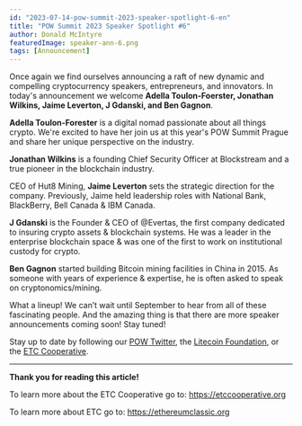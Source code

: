 ```yaml
---
id: "2023-07-14-pow-summit-2023-speaker-spotlight-6-en"
title: "POW Summit 2023 Speaker Spotlight #6"
author: Donald McIntyre
featuredImage: speaker-ann-6.png
tags: [Announcement]
---
```


Once again we find ourselves announcing a raft of new dynamic and compelling cryptocurrency speakers, entrepreneurs, and innovators. In today's announcement we welcome **Adella Toulon-Foerster, Jonathan Wilkins, Jaime Leverton, J Gdanski, and Ben Gagnon**. 

**Adella Toulon-Forester** is a digital nomad passionate about all things crypto. We're excited to have her join us at this year's POW Summit Prague and share her unique perspective on the industry. 

**Jonathan Wilkins** is a founding Chief Security Officer at Blockstream and a true pioneer in the blockchain industry. 

CEO of Hut8 Mining, **Jaime Leverton** sets the strategic direction for the company. Previously, Jaime held leadership roles with National Bank, BlackBerry, Bell Canada & IBM Canada. 

**J Gdanski** is the Founder & CEO of @Evertas, the first company dedicated to insuring crypto assets & blockchain systems. He was a leader in the enterprise blockchain space & was one of the first to work on institutional custody for crypto. 

**Ben Gagnon** started building Bitcoin mining facilities in China in 2015. As someone with years of experience & expertise, he is often asked to speak on cryptonomics/mining. 

What a lineup! We can’t wait until September to hear from all of these fascinating people.  And the amazing thing is that there are more speaker announcements coming soon! Stay tuned!


Stay up to date by following our [POW Twitter](https://twitter.com/PowSummit), the [Litecoin Foundation](https://www.litecoin.net/), or the [ETC Cooperative](https://etccooperative.org/).

---

**Thank you for reading this article!**

To learn more about the ETC Cooperative go to: https://etccooperative.org

To learn more about ETC go to: https://ethereumclassic.org

